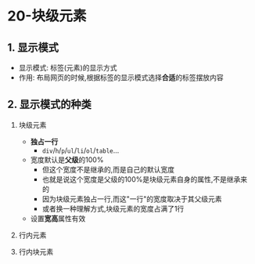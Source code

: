 # 20-块级元素

## 1. 显示模式

- 显示模式: 标签(元素)的显示方式
- 作用: 布局网页的时候,根据标签的显示模式选择**合适**的标签摆放内容

## 2. 显示模式的种类

1. 块级元素

    - **独占一行**
      - `div`/`h`/`p`/`ul`/`li`/`ol`/`table`... 
    - 宽度默认是**父级**的100%
      - 但这个宽度不是继承的,而是自己的默认宽度
      - 也就是说这个宽度是父级的100%是块级元素自身的属性,不是继承来的 
      - 因为块级元素独占一行,而这"一行"的宽度取决于其父级元素
      - 或者换一种理解方式,块级元素的宽度占满了1行
    - 设置**宽高**属性有效

2. 行内元素
3. 行内块元素